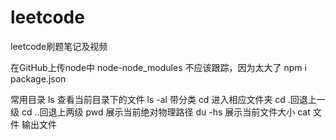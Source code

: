 # leetcode
leetcode刷题笔记及视频

在GitHub上传node中
    node-node_modules  不应该跟踪，因为太大了
    npm i package.json

常用目录
ls          查看当前目录下的文件
ls -al      带分类
cd          进入相应文件夹
cd .回退上一级  cd ..回退上两级
pwd         展示当前绝对物理路径
du -hs      展示当前文件大小 
cat         文件  输出文件




